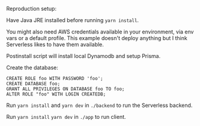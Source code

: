 Reproduction setup:

Have Java JRE installed before running `yarn install`.

You might also need AWS credentials available in your environment, via env vars or a default profile. This example doesn't deploy anything but I think Serverless likes to have them available.

Postinstall script will install local Dynamodb and setup Prisma.

Create the database:

```
CREATE ROLE foo WITH PASSWORD 'foo';
CREATE DATABASE foo;
GRANT ALL PRIVILEGES ON DATABASE foo TO foo;
ALTER ROLE "foo" WITH LOGIN CREATEDB;
```

Run `yarn install` and `yarn dev` in `./backend` to run the Serverless backend.

Run `yarn install` `yarn dev` in `./app` to run client.
